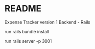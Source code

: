 # README

Expense Tracker version 1 Backend - Rails

run rails bundle install

run rails server -p 3001

